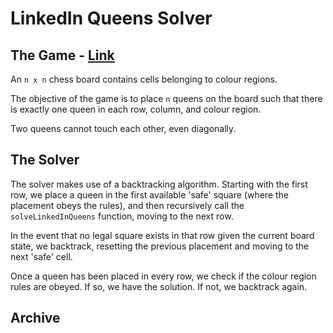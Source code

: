 # LinkedIn Queens Solver

## The Game - [Link](https://lnkd.in/queens)

An `n x n` chess board contains cells belonging to colour regions.

The objective of the game is to place `n` queens on the board such that there is exactly one queen in each row, column, and colour region.

Two queens cannot touch each other, even diagonally.

## The Solver

The solver makes use of a backtracking algorithm. Starting with the first row, we place a queen in the first available 'safe' square (where the placement obeys the rules), and then recursively call the `solveLinkedInQueens` function, moving to the next row.

In the event that no legal square exists in that row given the current board state, we backtrack, resetting the previous placement and moving to the next 'safe' cell.

Once a queen has been placed in every row, we check if the colour region rules are obeyed. If so, we have the solution. If not, we backtrack again.

## Archive
